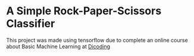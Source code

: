 # A Simple Rock-Paper-Scissors Classifier
This project was made using tensorflow due to complete an online course about Basic Machine Learning at [Dicoding](https://www.dicoding.com/users/860832)
